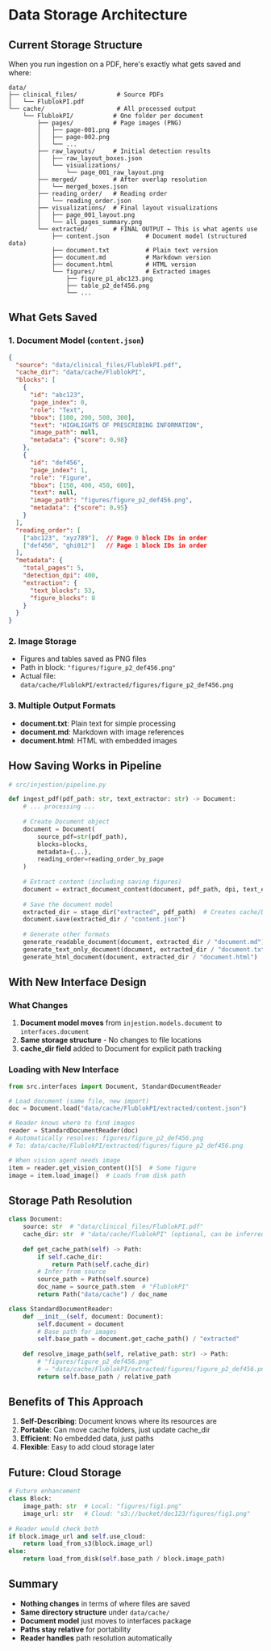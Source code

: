 # Data Storage Architecture

## Current Storage Structure

When you run ingestion on a PDF, here's exactly what gets saved and where:

```
data/
├── clinical_files/           # Source PDFs
│   └── FlublokPI.pdf
└── cache/                    # All processed output
    └── FlublokPI/           # One folder per document
        ├── pages/           # Page images (PNG)
        │   ├── page-001.png
        │   ├── page-002.png
        │   └── ...
        ├── raw_layouts/     # Initial detection results
        │   ├── raw_layout_boxes.json
        │   └── visualizations/
        │       └── page_001_raw_layout.png
        ├── merged/          # After overlap resolution
        │   └── merged_boxes.json
        ├── reading_order/   # Reading order
        │   └── reading_order.json
        ├── visualizations/  # Final layout visualizations
        │   ├── page_001_layout.png
        │   └── all_pages_summary.png
        └── extracted/       # FINAL OUTPUT ← This is what agents use
            ├── content.json          # Document model (structured data)
            ├── document.txt          # Plain text version
            ├── document.md           # Markdown version
            ├── document.html         # HTML version
            └── figures/              # Extracted images
                ├── figure_p1_abc123.png
                ├── table_p2_def456.png
                └── ...
```

## What Gets Saved

### 1. Document Model (`content.json`)
```json
{
  "source": "data/clinical_files/FlublokPI.pdf",
  "cache_dir": "data/cache/FlublokPI",
  "blocks": [
    {
      "id": "abc123",
      "page_index": 0,
      "role": "Text",
      "bbox": [100, 200, 500, 300],
      "text": "HIGHLIGHTS OF PRESCRIBING INFORMATION",
      "image_path": null,
      "metadata": {"score": 0.98}
    },
    {
      "id": "def456",
      "page_index": 1,
      "role": "Figure",
      "bbox": [150, 400, 450, 600],
      "text": null,
      "image_path": "figures/figure_p2_def456.png",
      "metadata": {"score": 0.95}
    }
  ],
  "reading_order": [
    ["abc123", "xyz789"],  // Page 0 block IDs in order
    ["def456", "ghi012"]   // Page 1 block IDs in order
  ],
  "metadata": {
    "total_pages": 5,
    "detection_dpi": 400,
    "extraction": {
      "text_blocks": 53,
      "figure_blocks": 8
    }
  }
}
```

### 2. Image Storage
- Figures and tables saved as PNG files
- Path in block: `"figures/figure_p2_def456.png"`
- Actual file: `data/cache/FlublokPI/extracted/figures/figure_p2_def456.png`

### 3. Multiple Output Formats
- **document.txt**: Plain text for simple processing
- **document.md**: Markdown with image references
- **document.html**: HTML with embedded images

## How Saving Works in Pipeline

```python
# src/injestion/pipeline.py

def ingest_pdf(pdf_path: str, text_extractor: str) -> Document:
    # ... processing ...
    
    # Create Document object
    document = Document(
        source_pdf=str(pdf_path),
        blocks=blocks,
        metadata={...},
        reading_order=reading_order_by_page
    )
    
    # Extract content (including saving figures)
    document = extract_document_content(document, pdf_path, dpi, text_extractor)
    
    # Save the document model
    extracted_dir = stage_dir("extracted", pdf_path)  # Creates cache/DocName/extracted/
    document.save(extracted_dir / "content.json")
    
    # Generate other formats
    generate_readable_document(document, extracted_dir / "document.md")
    generate_text_only_document(document, extracted_dir / "document.txt")
    generate_html_document(document, extracted_dir / "document.html")
```

## With New Interface Design

### What Changes
1. **Document model moves** from `injestion.models.document` to `interfaces.document`
2. **Same storage structure** - No changes to file locations
3. **cache_dir field** added to Document for explicit path tracking

### Loading with New Interface
```python
from src.interfaces import Document, StandardDocumentReader

# Load document (same file, new import)
doc = Document.load("data/cache/FlublokPI/extracted/content.json")

# Reader knows where to find images
reader = StandardDocumentReader(doc)
# Automatically resolves: figures/figure_p2_def456.png
# To: data/cache/FlublokPI/extracted/figures/figure_p2_def456.png

# When vision agent needs image
item = reader.get_vision_content()[5]  # Some figure
image = item.load_image()  # Loads from disk path
```

## Storage Path Resolution

```python
class Document:
    source: str  # "data/clinical_files/FlublokPI.pdf"
    cache_dir: str  # "data/cache/FlublokPI" (optional, can be inferred)
    
    def get_cache_path(self) -> Path:
        if self.cache_dir:
            return Path(self.cache_dir)
        # Infer from source
        source_path = Path(self.source)
        doc_name = source_path.stem  # "FlublokPI"
        return Path("data/cache") / doc_name

class StandardDocumentReader:
    def __init__(self, document: Document):
        self.document = document
        # Base path for images
        self.base_path = document.get_cache_path() / "extracted"
    
    def resolve_image_path(self, relative_path: str) -> Path:
        # "figures/figure_p2_def456.png"
        # → "data/cache/FlublokPI/extracted/figures/figure_p2_def456.png"
        return self.base_path / relative_path
```

## Benefits of This Approach

1. **Self-Describing**: Document knows where its resources are
2. **Portable**: Can move cache folders, just update cache_dir
3. **Efficient**: No embedded data, just paths
4. **Flexible**: Easy to add cloud storage later

## Future: Cloud Storage

```python
# Future enhancement
class Block:
    image_path: str  # Local: "figures/fig1.png"
    image_url: str   # Cloud: "s3://bucket/doc123/figures/fig1.png"
    
# Reader would check both
if block.image_url and self.use_cloud:
    return load_from_s3(block.image_url)
else:
    return load_from_disk(self.base_path / block.image_path)
```

## Summary

- **Nothing changes** in terms of where files are saved
- **Same directory structure** under `data/cache/`
- **Document model** just moves to interfaces package
- **Paths stay relative** for portability
- **Reader handles** path resolution automatically